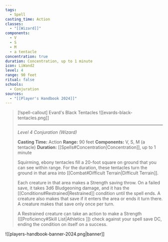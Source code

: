 ```yaml
---
tags:
  - Spell
casting_time: Action
classes:
  - "[[Wizard]]"
components:
  - V
  - S
  - M
  - a tentacle
concentration: true
duration: Concentration, up to 1 minute
icon: LiWand2
level: 4
range: 90 feet
ritual: false
schools:
  - Conjuration
sources: 
  - "[[Player's Handbook 2024]]"
---
```

>[!spell-callout] Evard's Black Tentacles
>![[evards-black-tentacles.png]]
>
>---
>_Level 4 Conjuration (Wizard)_
>
>**Casting Time:** Action
>**Range:** 90 feet
>**Components:** V, S, M (a tentacle)
>**Duration:** [[Spells#Concentration\|Concentration]], up to 1 minute
>
>Squirming, ebony tentacles fill a 20-foot square on ground that you can see within range. For the duration, these tentacles turn the ground in that area into [[Combat#Difficult Terrain\|Difficult Terrain]].
>
>Each creature in that area makes a Strength saving throw. On a failed save, it takes 3d6 Bludgeoning damage, and it has the [[Conditions#Restrained\|Restrained]] condition until the spell ends. A creature also makes that save if it enters the area or ends it turn there. A creature makes that save only once per turn.
>
>A Restrained creature can take an action to make a Strength ([[Proficiency#Skill List\|Athletics ]]) check against your spell save DC, ending the condition on itself on a success.


![[players-handbook-banner-2024.png|banner]]
